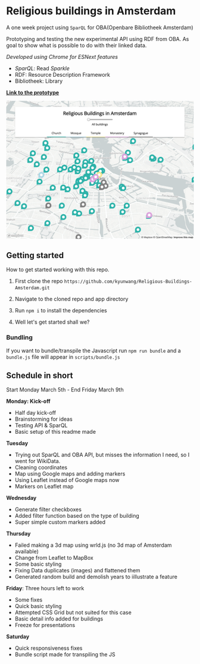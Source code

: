 # Religious buildings in Amsterdam

A one week project using `SparQL` for OBA(Openbare Bibliotheek Amsterdam)

Prototyping and testing the new experimental API using RDF from OBA. As goal to show what is possible to do with their linked data.

*Developed using Chrome for ESNext features*

- *SparQL*: Read *Sparkle*
- RDF: Resource Description Framework
- Bibliotheek: Library

**[Link to the prototype](http://project.kyunwang.nl/religious-buildings-amsterdam/)**

![preview image of the prototype](https://github.com/kyunwang/Religious-Buildings-Amsterdam/blob/master/readme-files/preview.png)

## Getting started
How to get started working with this repo.

1. First clone the repo
`https://github.com/kyunwang/Religious-Buildings-Amsterdam.git`

2. Navigate to the cloned repo and app directory

3. Run `npm i` to install the dependencies

4. Well let's get started shall we?

### Bundling
If you want to bundle/transpile the Javascript run `npm run bundle` and a `bundle.js` file will appear in `scripts/bundle.js`

## Schedule in short
Start Monday March 5th - End Friday March 9th

**Monday: Kick-off**
- Half day kick-off
- Brainstorming for ideas
- Testing API & SparQL
- Basic setup of this readme made

**Tuesday**
- Trying out SparQL and OBA API, but misses the information I need, so I went for WikiData.
- Cleaning coordinates
- Map using Google maps and adding markers
- Using Leaflet instead of Google maps now
- Markers on Leaflet map

**Wednesday**
- Generate filter checkboxes
- Added filter function based on the type of building
- Super simple custom markers added

**Thursday**
- Failed making a 3d map using wrld.js (no 3d map of Amsterdam available)
- Change from Leaflet to MapBox
- Some basic styling
- Fixing Data duplicates (images) and flattened them
- Generated random build and demolish years to iillustrate a feature

**Friday**: Three hours left to work
- Some fixes
- Quick basic styling
- Attempted CSS Grid but not suited for this case
- Basic detail info added for buildings
- Freeze for presentations

**Saturday**
- Quick responsiveness fixes
- Bundle script made for transpiling the JS
